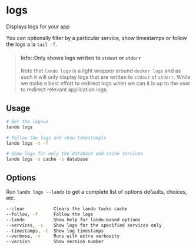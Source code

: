 logs
====

Displays logs for your app

You can optionally filter by a particular service, show timestamps or follow the logs a la `tail -f`.

> #### Info::Only shows logs written to `stdout` or `stderr`
>
> Note that `lando logs` is a light wrapper around `docker logs` and as such it will only display logs that are written
> to `stdout` of `stderr`. While we make a best effort to redirect logs when we can it is up to the user to redirect relevant
> application logs.

Usage
-----

```bash
# Get the logs=z
lando logs

# Follow the logs and show timestampls
lando logs -t -f

# Show logs for only the database and cache services
lando logs -s cache -s database
```

Options
-------

Run `lando logs --lando` to get a complete list of options defaults, choices, etc.

```bash
--clear           Clears the lando tasks cache
--follow, -f      Follow the logs
--lando           Show help for lando-based options
--services, -s    Show logs for the specified services only
--timestamps, -t  Show log timestamps
--verbose, -v     Runs with extra verbosity
--version         Show version number
```
